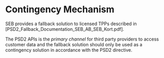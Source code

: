 
# Contingency Mechanism

SEB provides a fallback solution to licensed TPPs described in [PSD2_Fallback_Documentation_SEB_AB_SEB_Kort.pdf].

The PSD2 APIs is the _primary channel_ for third party providers to access customer data and the fallback solution should only be used as a contingency solution in accordance with the PSD2 directive.
